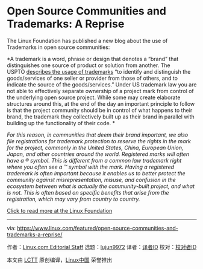 [#]: collector: (lujun9972)
[#]: translator: ( )
[#]: reviewer: ( )
[#]: publisher: ( )
[#]: url: ( )
[#]: subject: (Open Source Communities and Trademarks: A Reprise)
[#]: via: (https://www.linux.com/featured/open-source-communities-and-trademarks-a-reprise/)
[#]: author: (Linux.com Editorial Staff https://www.linux.com/author/linuxdotcom/)

Open Source Communities and Trademarks: A Reprise
======

The Linux Foundation has published a new blog about the use of Trademarks in open source communities:

*A trademark is a word, phrase or design that denotes a “brand” that distinguishes one source of product or solution from another. The USPTO [describes the usage of trademarks][1] “to identify and distinguish the goods/services of one seller or provider from those of others, and to indicate the source of the goods/services.” Under US trademark law you are not able to effectively separate ownership of a project mark from control of the underlying open source project. While some may create elaborate structures around this, at the end of the day an important principle to follow is that the project community should be in control of what happens to their brand, the trademark they collectively built up as their brand in parallel with building up the functionality of their code. *

_For this reason, in communities that deem their brand important, we also file registrations for trademark protection to reserve the rights in the mark for the project, commonly in the United States, China, European Union, Japan, and other countries around the world. Registered marks will often have a ® symbol. This is different from a common law trademark right where you often see a ™ symbol with the mark. Having a registered trademark is often important because it enables us to better protect the community against misrepresentation, misuse, and confusion in the ecosystem between what is actually the community-built project, and what is not. This is often based on specific benefits that arise from the registration, which may vary from country to country._

[Click to read more at the Linux Foundation][2]

--------------------------------------------------------------------------------

via: https://www.linux.com/featured/open-source-communities-and-trademarks-a-reprise/

作者：[Linux.com Editorial Staff][a]
选题：[lujun9972][b]
译者：[译者ID](https://github.com/译者ID)
校对：[校对者ID](https://github.com/校对者ID)

本文由 [LCTT](https://github.com/LCTT/TranslateProject) 原创编译，[Linux中国](https://linux.cn/) 荣誉推出

[a]: https://www.linux.com/author/linuxdotcom/
[b]: https://github.com/lujun9972
[1]: https://www.uspto.gov/trademarks-getting-started/trademark-basics
[2]: https://www.linuxfoundation.org/blog/2020/07/open-source-communities-and-trademarks-a-reprise/
